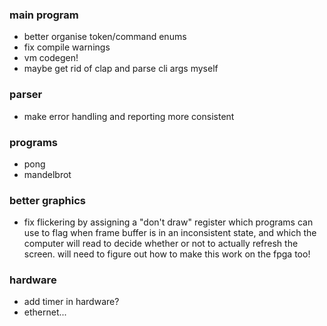 ### main program

- better organise token/command enums
- fix compile warnings
- vm codegen!
- maybe get rid of clap and parse cli args myself

### parser

- make error handling and reporting more consistent

### programs

- pong
- mandelbrot

### better graphics

- fix flickering by assigning a "don't draw" register which programs can use to flag when frame buffer is in an inconsistent state, and which the computer will read to decide whether or not to actually refresh the screen. will need to figure out how to make this work on the fpga too!

### hardware

- add timer in hardware?
- ethernet...
